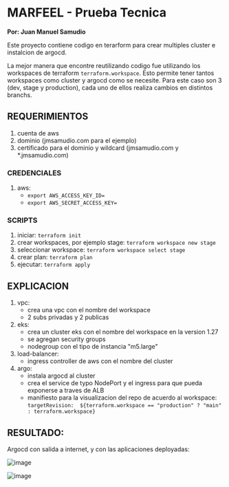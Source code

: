 # MARFEEL - Prueba Tecnica

**Por: Juan Manuel Samudio**

Este proyecto contiene codigo en terarform para crear multiples cluster e instalcion de argocd.

La mejor manera que encontre reutilizando codigo fue utilizando los workspaces de terraform `terraform.workspace`. Esto permite tener tantos workspaces como cluster y argocd como se necesite. Para este caso son 3 (dev, stage y production), cada uno de ellos realiza cambios en distintos branchs.

## REQUERIMIENTOS
1. cuenta de aws 
2. dominio (jmsamudio.com para el ejemplo)
3. certificado para el dominio y wildcard (jmsamudio.com y *.jmsamudio.com)

### CREDENCIALES

1. aws:
    - `export AWS_ACCESS_KEY_ID=`
    - `export AWS_SECRET_ACCESS_KEY=`

### SCRIPTS
1. iniciar: `terraform init`
2. crear workspaces, por ejemplo stage: `terraform workspace new stage`
3. seleccionar workspace: `terraform workspace select stage`
4. crear plan: `terraform plan`
5. ejecutar: `terraform apply`

## EXPLICACION 
01. vpc:
    - crea una vpc con el nombre del workspace
    - 2 subs privadas y 2 publicas
02. eks:
    - crea un cluster eks con el nombre del workspace en la version 1.27
    - se agregan security groups 
    - nodegroup con el tipo de instancia "m5.large"
03. load-balancer:
    - ingress controller de aws con el nombre del cluster 
04. argo:
    - instala argocd al cluster
    - crea el service de typo NodePort y el ingress para que pueda exponerse a traves de ALB
    - manifiesto para la visualizacion del repo de acuerdo al workspace: `targetRevision:  ${terraform.workspace == "production" ? "main" : terraform.workspace}`

## RESULTADO:

Argocd con salida a internet, y con las aplicaciones deployadas:

![image](https://github.com/JMSamudio/marfeel-terraform/assets/3094532/9fdb53d1-9d7b-449b-8524-ad174e7fceb2)


![image](https://github.com/JMSamudio/marfeel-terraform/assets/3094532/7d67d227-d4e9-44e2-b003-b73a1fe7c3b6)

